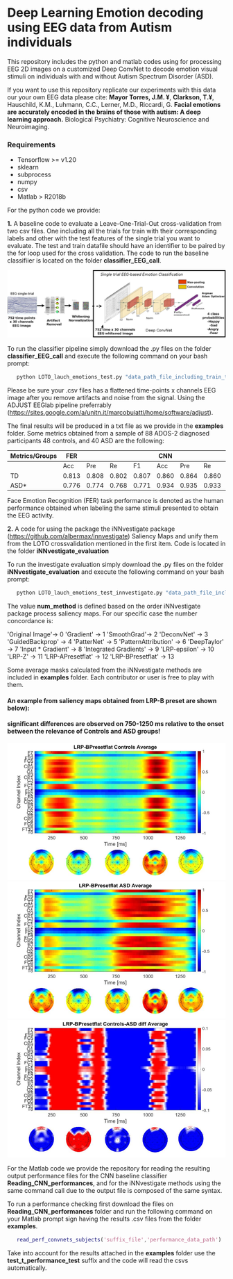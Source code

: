 # Deep Learning Emotion decoding using EEG data from Autism individuals

This repository includes the python and matlab codes using for processing EEG 2D images on
a customized Deep ConvNet to decode emotion visual stimuli on individuals with and without
Autism Spectrum Disorder (ASD).

If you want to use this repository replicate our experiments with this data our your own EEG data please cite:
**Mayor Torres, J.M. ¥**, **Clarkson, T.¥**, Hauschild, K.M., Luhmann, C.C., Lerner, M.D., Riccardi,  G. **Facial emotions are accurately encoded in the brains of those with autism: A deep learning approach.** Biological Psychiatry: Cognitive Neuroscience and Neuroimaging.

### Requirements
- Tensorflow >= v1.20
- sklearn
- subprocess
- numpy
- csv
- Matlab > R2018b

For the python code we provide:

__1.__ A baseline code to evaluate a Leave-One-Trial-Out cross-validation from two csv files. One including all the trials for train with their corresponding labels and other with the test features of the single trial you want to evaluate. The test and train datafile should have an identifier to be paired by the for loop used for the cross validation. The code to run the baseline classifiier is located on the folder **classifier_EEG_call**.

![Pipeline for EEG Emotion Decoding](https://github.com/meiyor/Deep-Learning-Emotion-Decoding-using-EEG-data-from-Autism-individuals/blob/master/pipeline_2_using_latex.jpeg)

  To run the classifier pipeline simply download the .py files on the folder **classifier_EEG_call** and execute the following command on your bash prompt:
  
```python 
   python LOTO_lauch_emotions_test.py "data_path_file_including_train_test_files"
```
Please be sure your .csv files has a flattened time-points x channels EEG image after you remove artifacts and noise from the signal. Using the ADJUST EEGlab pipeline preferrably (https://sites.google.com/a/unitn.it/marcobuiatti/home/software/adjust).

The final results will be produced in a txt file as we provide in the **examples** folder. Some metrics obtained from a sample of 88 ADOS-2 diagnosed participants 48 controls, and 40 ASD are the following:

| Metrics/Groups 	| FER    	|        	|        	|       	| CNN   	|       	|       	|       	|
|----------------	|--------	|--------	|--------	|-------	|-------	|-------	|-------	|-------	|
|                	| Acc    	| Pre    	| Re     	| F1    	| Acc   	| Pre   	| Re    	| F1    	|
| TD             	| 0.813  	| 0.808  	| 0.802  	| 0.807 	| 0.860 	| 0.864 	| 0.860 	| 0.862 	|
| ASD*           	| 0.776  	| 0.774  	| 0.768  	| 0.771 	| 0.934 	| 0.935 	| 0.933 	| 0.934 	|

Face Emotion Recognition (FER) task performance is denoted as the human performance obtained when labeling the same stimuli presented to obtain the EEG activity.

__2.__ A code for using the package the iNNvestigate package (https://github.com/albermax/innvestigate) Saliency Maps and unify them from the LOTO crossvalidation mentioned in the first item. Code is located in the folder **iNNvestigate_evaluation**

To run the investigate evaluation simply download the .py files on the folder **iNNvestigate_evaluation** and execute the following command on your bash prompt:
  
```python 
   python LOTO_lauch_emotions_test_innvestigate.py "data_path_file_including_train_test_files" num_method
```

The value __num_method__ is defined based on the order iNNvestigate package process saliency maps. For our specific case the number concordance is: 

'Original Image'-> 0 'Gradient' -> 1 'SmoothGrad'-> 2 'DeconvNet' -> 3 'GuidedBackprop' -> 4 'PatterNet' -> 5 'PatternAttribution' -> 6 'DeepTaylor' -> 7 'Input * Gradient' -> 8 'Integrated Gradients' -> 9 'LRP-epsilon' -> 10 'LRP-Z' -> 11 'LRP-APresetflat' -> 12 'LRP-BPresetflat' -> 13

Some average masks calculated from the iNNvestigate methods are included in **examples** folder. Each contributor or user is free to play with them.

#### An example from saliency maps obtained from LRP-B preset are shown below):
#### significant differences are observed on 750-1250 ms relative to the onset between the relevance of Controls and ASD groups! 

![alt text](https://github.com/meiyor/Deep-Learning-Emotion-Decoding-using-EEG-data-from-Autism-individuals/blob/master/LRP-BPresetflat_Average_TD_def.jpeg)
![alt text](https://github.com/meiyor/Deep-Learning-Emotion-Decoding-using-EEG-data-from-Autism-individuals/blob/master/LRP-BPresetflat_Average_ASD_def.jpeg)
![alt text](https://github.com/meiyor/Deep-Learning-Emotion-Decoding-using-EEG-data-from-Autism-individuals/blob/master/LRP-BPresetflat_Average_diff_def.jpeg)

For the Matlab code we provide the repository for reading the resulting output performance files for the CNN baseline classifier **Reading_CNN_performances**, and for the iNNvestigate methods using the same command call due to the output file is composed of the same syntax.

To run a performance checking first download the files on **Reading_CNN_performances** folder and run the following command on your Matlab prompt sign having the results .csv files from the folder **examples**.

```matlab 
   read_perf_convnets_subjects('suffix_file','performance_data_path')
```
Take into account for the results attached in the **examples** folder use the __test_t_performance_test__ suffix and the code will read the csvs automatically.
